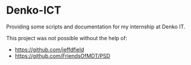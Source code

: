 # Denko-ICT

Providing some scripts and documentation for my internship at Denko IT.


This project was not possible without the help of:
- https://github.com/jeffdfield
- https://github.com/FriendsOfMDT/PSD

